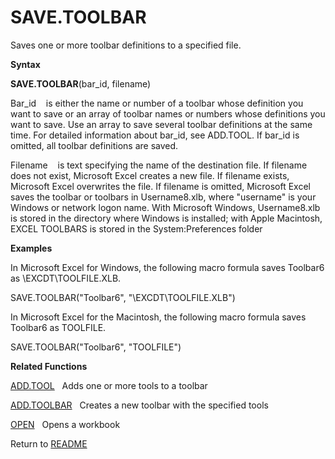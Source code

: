 # SAVE.TOOLBAR

Saves one or more toolbar definitions to a specified file.

**Syntax**

**SAVE.TOOLBAR**(bar\_id, filename)

Bar\_id&nbsp;&nbsp;&nbsp;&nbsp;is either the name or number of a toolbar
whose definition you want to save or an array of toolbar names or
numbers whose definitions you want to save. Use an array to save several
toolbar definitions at the same time. For detailed information about
bar\_id, see ADD.TOOL. If bar\_id is omitted, all toolbar definitions
are saved.

Filename&nbsp;&nbsp;&nbsp;&nbsp;is text specifying the name of the
destination file. If filename does not exist, Microsoft Excel creates a
new file. If filename exists, Microsoft Excel overwrites the file. If
filename is omitted, Microsoft Excel saves the toolbar or toolbars in
Username8.xlb, where "username" is your Windows or network logon name.
With Microsoft Windows, Username8.xlb is stored in the directory where
Windows is installed; with Apple Macintosh, EXCEL TOOLBARS is stored in
the System:Preferences folder

**Examples**

In Microsoft Excel for Windows, the following macro formula saves
Toolbar6 as \\EXCDT\\TOOLFILE.XLB.

SAVE.TOOLBAR("Toolbar6", "\\EXCDT\\TOOLFILE.XLB")

In Microsoft Excel for the Macintosh, the following macro formula saves
Toolbar6 as TOOLFILE.

SAVE.TOOLBAR("Toolbar6", "TOOLFILE")

**Related Functions**

[ADD.TOOL](ADD.TOOL.md)&nbsp;&nbsp;&nbsp;Adds one or more tools to a toolbar

[ADD.TOOLBAR](ADD.TOOLBAR.md)&nbsp;&nbsp;&nbsp;Creates a new toolbar with the specified
tools

[OPEN](OPEN.md)&nbsp;&nbsp;&nbsp;Opens a workbook



Return to [README](README.md)

